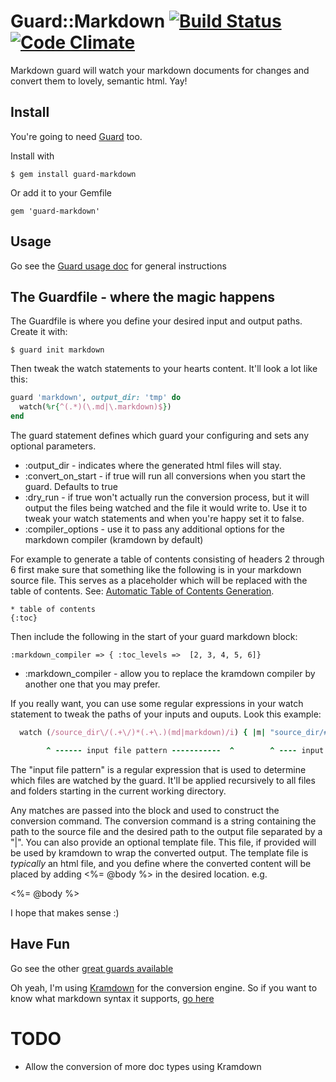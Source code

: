 # Guard::Markdown [![Build Status](https://travis-ci.org/ricardovaleriano/guard-markdown.png)](https://travis-ci.org/ricardovaleriano/guard-markdown) [![Code Climate](https://codeclimate.com/badge.png)](https://codeclimate.com/github/ricardovaleriano/guard-markdown)
Markdown guard will watch your markdown documents for changes and convert them to lovely, semantic html. Yay!

## Install ##

You're going to need [Guard](https://github.com/guard/guard) too.

Install with
	
	$ gem install guard-markdown
	
Or add it to your Gemfile

	gem 'guard-markdown'
	
## Usage ##

Go see the [Guard usage doc](https://github.com/guard/guard#readme) for general instructions

## The Guardfile - where the magic happens
	
The Guardfile is where you define your desired input and output paths.
Create it with:

	$ guard init markdown
	
Then tweak the watch statements to your hearts content. It'll look a lot like this:

```ruby
guard 'markdown', output_dir: 'tmp' do
  watch(%r{^(.*)(\.md|\.markdown)$})
end
```
The guard statement defines which guard your configuring and sets any optional parameters.

* :output_dir - indicates where the generated html files will stay.
* :convert_on_start - if true will run all conversions when you start the guard. Defaults to true
* :dry_run - if true won't actually run the conversion process, but it will output the files being watched and the file it would write to. Use it to tweak your watch statements and when you're happy set it to false.
* :compiler_options - use it to pass any additional options for the markdown
  compiler (kramdown by default)

For example to generate a table of contents consisting of headers 2 through 6 first make sure that something like the following is in your markdown source file. This serves as a placeholder which will be replaced with the table of contents. See: [Automatic Table of Contents Generation](http://kramdown.rubyforge.org/converter/html.html#toc).

    * table of contents
    {:toc}

Then include the following in the start of your guard markdown block:

    :markdown_compiler => { :toc_levels =>  [2, 3, 4, 5, 6]}

* :markdown_compiler - allow you to replace the kramdown compiler by another one
  that you may prefer.

If you really want, you can use some regular expressions in your watch statement
to tweak the paths of your inputs and ouputs. Look this example:

```ruby
  watch (/source_dir\/(.+\/)*(.+\.)(md|markdown)/i) { |m| "source_dir/#{m[1]}#{m[2]}#{m[3]}|output_dir/#{m[1]}#{m[2]}html|optional_template.html.erb"}

        ^ ------ input file pattern -----------  ^        ^ ---- input file path -------- ^|^ ----- output file path ---^|^ --- template path ---- ^
```
The "input file pattern" is a regular expression that is used to determine which files are watched by the guard. It'll be applied recursively to all files and folders starting in the current working directory. 

Any matches are passed into the block and used to construct the conversion command. The conversion command is a string containing the path to the source file and the desired path to the output file separated by a "|". 
You can also provide an optional template file. This file, if provided will be used by kramdown to wrap the converted output. 
The template file is _typically_ an html file, and you define where the converted content will be placed by adding <%= @body %> in the desired location. e.g.

 <div id = "main">
	<%= @body %>
 </div>
	
I hope that makes sense :)

## Have Fun ##

Go see the other [great guards available](https://github.com/guard/guard/wiki/List-of-available-Guards)

Oh yeah, I'm using [Kramdown](http://kramdown.rubyforge.org/) for the conversion engine. So if you want to know what markdown syntax it supports, [go here](http://kramdown.rubyforge.org/syntax.html)

# TODO #

* Allow the conversion of more doc types using Kramdown

